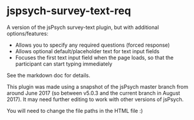 # jspsych-survey-text-req

A version of the jsPsych survey-text plugin, but with additional options/features:

* Allows you to specify any required questions (forced response)
* Allows optional default/placeholder text for text input fields
* Focuses the first text input field when the page loads, so that the participant can start typing immediately

See the markdown doc for details.

This plugin was made using a snapshot of the jsPsych master branch from around June 2017 (so between v5.0.3 and the current branch in August 2017). It may need further editing to work with other versions of jsPsych. 

You will need to change the file paths in the HTML file :)